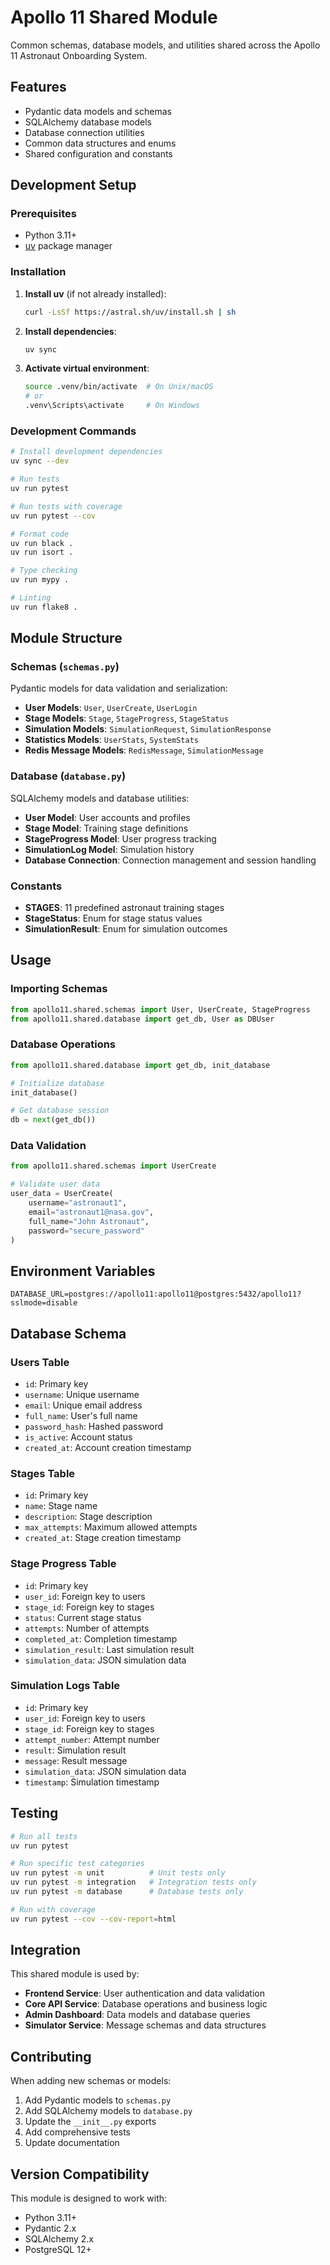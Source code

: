 # Apollo 11 Shared Module

Common schemas, database models, and utilities shared across the Apollo 11 Astronaut Onboarding System.

## Features

- Pydantic data models and schemas
- SQLAlchemy database models
- Database connection utilities
- Common data structures and enums
- Shared configuration and constants

## Development Setup

### Prerequisites

- Python 3.11+
- [uv](https://docs.astral.sh/uv/) package manager

### Installation

1. **Install uv** (if not already installed):
   ```bash
   curl -LsSf https://astral.sh/uv/install.sh | sh
   ```

2. **Install dependencies**:
   ```bash
   uv sync
   ```

3. **Activate virtual environment**:
   ```bash
   source .venv/bin/activate  # On Unix/macOS
   # or
   .venv\Scripts\activate     # On Windows
   ```

### Development Commands

```bash
# Install development dependencies
uv sync --dev

# Run tests
uv run pytest

# Run tests with coverage
uv run pytest --cov

# Format code
uv run black .
uv run isort .

# Type checking
uv run mypy .

# Linting
uv run flake8 .
```

## Module Structure

### Schemas (`schemas.py`)

Pydantic models for data validation and serialization:

- **User Models**: `User`, `UserCreate`, `UserLogin`
- **Stage Models**: `Stage`, `StageProgress`, `StageStatus`
- **Simulation Models**: `SimulationRequest`, `SimulationResponse`
- **Statistics Models**: `UserStats`, `SystemStats`
- **Redis Message Models**: `RedisMessage`, `SimulationMessage`

### Database (`database.py`)

SQLAlchemy models and database utilities:

- **User Model**: User accounts and profiles
- **Stage Model**: Training stage definitions
- **StageProgress Model**: User progress tracking
- **SimulationLog Model**: Simulation history
- **Database Connection**: Connection management and session handling

### Constants

- **STAGES**: 11 predefined astronaut training stages
- **StageStatus**: Enum for stage status values
- **SimulationResult**: Enum for simulation outcomes

## Usage

### Importing Schemas

```python
from apollo11.shared.schemas import User, UserCreate, StageProgress
from apollo11.shared.database import get_db, User as DBUser
```

### Database Operations

```python
from apollo11.shared.database import get_db, init_database

# Initialize database
init_database()

# Get database session
db = next(get_db())
```

### Data Validation

```python
from apollo11.shared.schemas import UserCreate

# Validate user data
user_data = UserCreate(
    username="astronaut1",
    email="astronaut1@nasa.gov",
    full_name="John Astronaut",
    password="secure_password"
)
```

## Environment Variables

```env
DATABASE_URL=postgres://apollo11:apollo11@postgres:5432/apollo11?sslmode=disable
```

## Database Schema

### Users Table
- `id`: Primary key
- `username`: Unique username
- `email`: Unique email address
- `full_name`: User's full name
- `password_hash`: Hashed password
- `is_active`: Account status
- `created_at`: Account creation timestamp

### Stages Table
- `id`: Primary key
- `name`: Stage name
- `description`: Stage description
- `max_attempts`: Maximum allowed attempts
- `created_at`: Stage creation timestamp

### Stage Progress Table
- `id`: Primary key
- `user_id`: Foreign key to users
- `stage_id`: Foreign key to stages
- `status`: Current stage status
- `attempts`: Number of attempts
- `completed_at`: Completion timestamp
- `simulation_result`: Last simulation result
- `simulation_data`: JSON simulation data

### Simulation Logs Table
- `id`: Primary key
- `user_id`: Foreign key to users
- `stage_id`: Foreign key to stages
- `attempt_number`: Attempt number
- `result`: Simulation result
- `message`: Result message
- `simulation_data`: JSON simulation data
- `timestamp`: Simulation timestamp

## Testing

```bash
# Run all tests
uv run pytest

# Run specific test categories
uv run pytest -m unit          # Unit tests only
uv run pytest -m integration   # Integration tests only
uv run pytest -m database      # Database tests only

# Run with coverage
uv run pytest --cov --cov-report=html
```

## Integration

This shared module is used by:

- **Frontend Service**: User authentication and data validation
- **Core API Service**: Database operations and business logic
- **Admin Dashboard**: Data models and database queries
- **Simulator Service**: Message schemas and data structures

## Contributing

When adding new schemas or models:

1. Add Pydantic models to `schemas.py`
2. Add SQLAlchemy models to `database.py`
3. Update the `__init__.py` exports
4. Add comprehensive tests
5. Update documentation

## Version Compatibility

This module is designed to work with:
- Python 3.11+
- Pydantic 2.x
- SQLAlchemy 2.x
- PostgreSQL 12+
